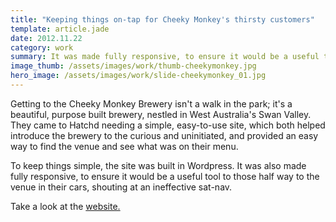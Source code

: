 ```yaml
---
title: "Keeping things on-tap for Cheeky Monkey's thirsty customers"
template: article.jade
date: 2012.11.22
category: work
summary: It was made fully responsive, to ensure it would be a useful tool to those half way to the venue, shouting at their sat-navs
image_thumb: /assets/images/work/thumb-cheekymonkey.jpg
hero_image: /assets/images/work/slide-cheekymonkey_01.jpg
---
```

Getting to the Cheeky Monkey Brewery isn't a walk in the park; it's a beautiful, purpose built brewery, nestled in West Australia's Swan Valley. They came to Hatchd needing a simple, easy-to-use site, which both helped introduce the brewery to the curious and uninitiated, and provided an easy way to find the venue and see what was on their menu.

To keep things simple, the site was built in Wordpress. It was also made fully responsive, to ensure it would be a useful tool to those half way to the venue in their cars, shouting at an ineffective sat-nav.

Take a look at the [website.](http://www.cheekymonkeybrewery.com.au)
